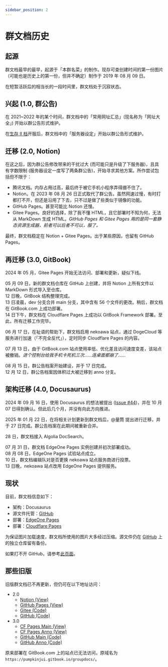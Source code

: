 ```yaml
---
sidebar_position: 2
---
```


# 群文档历史

## 起源

群文档最早的最早，起源于「本群名菜」的制作。现存可查创建时间的第一份图片（可能也是历史上的第一份，但并不确定）制作于 2019 年 08 月 09 日。

在短暂活跃后的相当长的一段时间里，群文档处于沉寂状态。

## 兴起 (1.0, 群公告)

在 2021~2022 年的某个时间，群文档中的「常用网址汇总」(现名称为「网址大全」) 开始以群公告形式维护。

在[生存 II 档](../servers/SurvivalIII/summary#历史)开服后，群文档中的「服务器设定」开始以群公告形式维护。

## 迁移 (2.0, Notion)

在这之后，因为群公告修改带来的干扰过大 (而可能只是升级了下服务器)，且具有字数限制 (服务器设定一度写了两条群公告)，开始寻求其他方案。所作尝试包括但不限于：

- 腾讯文档。内存占用过高，最后终于被它手机小程序弄得绷不住了。
- Notion。在 2023 年 08 月 26 日正式取代了群公告。虽然网速过慢，有时打都打不开，但还是沿用了下去，只不过是做了些类似于镜像的功能。
- GitHub Pages。甚至可能比 Notion 还慢。
- Gitee Pages。良好的选择，除了我不懂 HTML，且它部署时不知为何，无法从 MarkDown 生成 HTML。*GitHub Pages 和 Gitee Pages 用的是同一套静态资源生成器，前者可以后者不可以，服了。*

最终，群文档稳定在 Notion + Gitee Pages。出于某些原因，也留有 GitHub Pages。

## 再迁移 (3.0, GitBook)

2024 年 05 月，Gitee Pages 开始无法访问、部署和更新，疑似下线。

05 月 09 日，新的群文档仓库在 GitHub 上创建，并将 Notion 上所有文件以 MarkDown 形式导入至仓库。  
12 日晚，GitBook 结构整理完成。  
13 日凌晨，dev 分支合并 main 分支，其中含有 56 个文件的更改。稍后，群文档在 GitBook.com 上成功部署。  
14 日下午，群文档在 Cloudflare Pages 上成功以 GitBook Framework 部署。至此，所有迁移工作完毕。

06 月 17 日，在祉语的帮助下，群文档启用 nekoawa 站点，通过 DogeCloud 等服务进行加速（「不完全反代」），定时同步 Cloudflare Pages 的内容。

07 月 13 日，由于 GitBook.com 站点使用率低、优化差且访问速度变差，该站点被撤销。*进个控制台给我手机卡死机三次……连桌面都崩了……*

08 月 15 日，群公告档案开始建设，并于 17 日完成。  
12 月 12 日，群公告档案因体积过大被迁移到 anno 分支。

## 架构迁移 (4.0, Docusaurus)

2024 年 09 月 16 日，使用 Docusaurus 的想法被提出 ([Issue #44](https://github.com/PumpkinJui/groupdocs/issues/44))，并在 10 月 07 日得到确认。但此后几个月，并没有向此方向推进。

2025 年 01 月 22 日，在将相关计划更新到群文档后，@量筒 提出进行迁移，并于 27 日完成。群公告档案在此期间被重新合并。

28 日，群文档接入 Algolia DocSearch。

07 月 31 日，群文档 EdgeOne Pages 实例创建并初次部署成功。  
08 月 08 日，EdgeOne Pages 试验站点成立。  
10 日，群文档编辑队对是否更换 nekoawa 站点服务商进行投票。  
13 日晚，nekoawa 站点改用 EdgeOne Pages 提供服务。

## 现状

目前，群文档信息如下：

- 架构：Docusaurus
- 源文件托管：[GitHub](https://github.com/PumpkinJui/groupdocs)
- 部署：[EdgeOne Pages](https://docs.nekoawa.com/)
- 部署：[Cloudflare Pages](https://groupdocs.pages.dev/)

为保证图片加载速度，群文档所使用的图片大多经过压缩。源文件仍在 [GitHub](https://github.com/PumpkinJui/groupdocs-images) 上的独立仓库留有备份。

如果打不开 GitHub，请参考[此页面](../tools/howto/access_github)。

## 那些旧版

旧版群文档已不再更新，但仍可在以下地址访问：

- 2.0
  - [Notion (View)](https://pumpkinjui.notion.site/3196cdb181cd4c609a0ddf76d27cb9f9)
  - [GitHub Pages (View)](https://pumpkinjui.github.io/groupdocs-legacy)
  - [Gitee (Code)](https://gitee.com/pumpkinjui/groupdocs-legacy)
  - [GitHub (Code)](https://github.com/PumpkinJui/groupdocs-legacy)
- 3.0
  - [CF Pages Main (View)](https://legacy-main.groupdocs.pages.dev/)
  - [CF Pages Anno (View)](https://legacy-anno.groupdocs.pages.dev/)
  - [GitHub Main (Code)](https://github.com/PumpkinJui/groupdocs/tree/legacy_main)
  - [GitHub Anno (Code)](https://github.com/PumpkinJui/groupdocs/tree/legacy_anno)

原来部署在 GitBook.com 上的站点已无法访问，原域名为 `https://pumpkinjui.gitbook.io/groupdocs/`。
